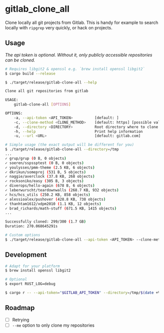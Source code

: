 # gitlab_clone_all

Clone locally all git projects from Gitlab. This is handy for example to search locally with `ripgrep` very quickly, or hack on projects.


## Usage

*The api token is optional. Without it, only publicly accessible repositories can be cloned.*

```sh
# Requires libgit2 & openssl e.g. `brew install openssl libgit2`
$ cargo build --release

$ ./target/release/gitlab-clone-all --help

Clone all git repositories from gitlab

USAGE:
    gitlab-clone-all [OPTIONS]

OPTIONS:
    -a, --api-token <API_TOKEN>          [default: ]
    -c, --clone-method <CLONE_METHOD>    [default: https] [possible values: https, ssh]
    -d, --directory <DIRECTORY>          Root directory where to clone all the projects [default: .]
    -h, --help                           Print help information
    -u, --url <URL>                      [default: gitlab.com]

# Simple usage (the exact output will be different for you)
$ ./target/release/gitlab-clone-all --directory=/tmp
...
✓ grup/grup (0 B, 0 objects)
✓ soeren/sspssptest (0 B, 0 objects)
✓ youlysses/pmm-theme (2.5 KB, 6 objects)
✓ dkrikun/someproj (531 B, 5 objects)
✓ naggie/averclock (37.8 KB, 268 objects)
✓ rocksoniko/easy (305 B, 3 objects)
✓ diverops/hello-again (678 B, 6 objects)
✓ leberwurscht/teardownwalls (268.7 KB, 932 objects)
✓ hcs/hcs_utils (250.2 KB, 858 objects)
✓ alessioalex/pushover (428.8 KB, 738 objects)
✓ thanhtam1612/xdpm2010 (1.1 KB, 12 objects)
✓ brad_richards/math-stuff (671.5 KB, 1415 objects)
...

Successfully cloned: 299/300 (1.7 GB)
Duration: 270.068645291s

# Custom options
$ ./target/release/gitlab-clone-all --api-token <API_TOKEN> --clone-method=ssh --directory=/tmp/ --url=custom.gitlab.com
```


## Development

```sh
# Adapt for your platform
$ brew install openssl libgit2

# Optional
$ export RUST_LOG=debug

$ cargo r -- --api-token="$GITLAB_API_TOKEN" --directory=/tmp/$(date +%s) --clone-method=ssh
```


## Roadmap


- [ ] Retrying
- [ ] `--me` option to only clone my repositories

